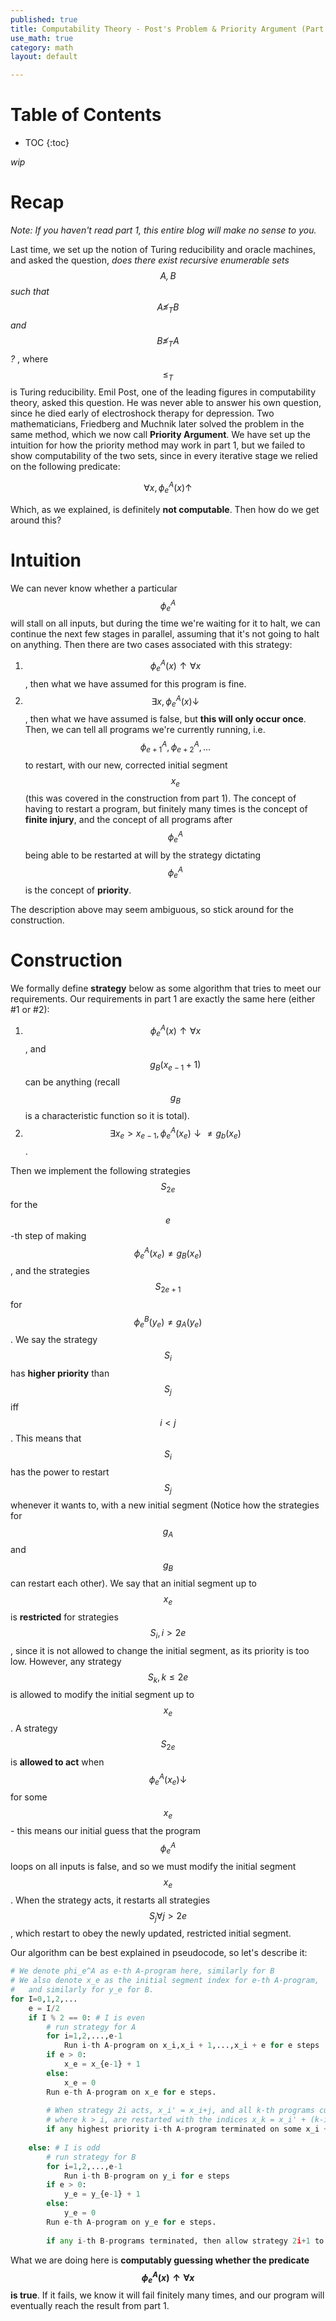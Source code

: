 ```yaml
---
published: true
title: Computability Theory - Post's Problem & Priority Argument (Part 2)
use_math: true
category: math
layout: default

---
```


# Table of Contents

* TOC
{:toc}


*wip*

# Recap

*Note: If you haven't read part 1, this entire blog will make no sense to you.*

Last time, we set up the notion of Turing reducibility and oracle machines, and asked the question, *does there exist recursive enumerable sets $$A,B​$$ such that $$A \not\leq_T B​$$ and $$B \not\leq_T A​$$?* , where $$\leq_T​$$ is Turing reducibility. Emil Post, one of the leading figures in computability theory, asked this question. He was never able to answer his own question, since he died early of electroshock therapy for depression. Two mathematicians, Friedberg and Muchnik later solved the problem in the same method, which we now call **Priority Argument**. We have set up the intuition for how the priority method may work in part 1, but we failed to show computability of the two sets, since in every iterative stage we relied on the following predicate:

$$
\forall x, \phi_e^A(x)\uparrow
$$

Which, as we explained, is definitely **not computable**. Then how do we get around this?

# Intuition

We can never know whether a particular $$\phi_e^A$$ will stall on all inputs, but during the time we're waiting for it to halt, we can continue the next few stages in parallel, assuming that it's not going to halt on anything. Then there are two cases associated with this strategy:

1. $$\phi_e^A(x) \uparrow \forall x$$, then what we have assumed for this program is fine.
2. $$\exists x, \phi_e^A(x) \downarrow$$, then what we have assumed is false, but **this will only occur once**. Then, we can tell all programs we're currently running, i.e. $$\phi_{e+1}^A, \phi_{e+2}^A, ...$$ to restart, with our new, corrected initial segment $$x_e$$ (this was covered in the construction from part 1). The concept of having to restart a program, but finitely many times is the concept of **finite injury**, and the concept of all programs after $$\phi_e^A$$ being able to be restarted at will by the strategy dictating $$\phi_e^A$$ is the concept of **priority**.

The description above may seem ambiguous, so stick around for the construction.

# Construction

We formally define **strategy** below as some algorithm that tries to meet our requirements. Our requirements in part 1 are exactly the same here (either #1 or #2):

1. $$\phi_e^A(x)\uparrow \forall x$$, and $$g_B(x_{e-1}+1)$$ can be anything (recall $$g_B$$ is a characteristic function so it is total).
2. $$\exists x_e > x_{e-1}, \phi_e^A(x_e) \downarrow \neq g_b(x_e)$$.

Then we implement the following strategies $$S_{2e}$$ for the $$e$$-th step of making $$\phi_e^A(x_e) \neq g_B(x_e)$$, and the strategies $$S_{2e+1}$$ for $$\phi_e^B(y_e) \neq g_A(y_e)$$. We say the strategy $$S_i$$ has **higher priority** than $$S_j$$ iff $$i < j$$. This means that $$S_i$$ has the power to restart $$S_j$$ whenever it wants to, with a new initial segment (Notice how the strategies for $$g_A$$ and $$g_B$$ can restart each other). We say that an initial segment up to $$x_e$$ is **restricted** for strategies $$S_i, i > 2e$$, since it is not allowed to change the initial segment, as its priority is too low. However, any strategy $$S_k, k \leq 2e$$ is allowed to modify the initial segment up to $$x_e$$. A strategy $$S_{2e}$$ is **allowed to act** when $$\phi_e^A(x_e)\downarrow$$ for some $$x_e$$ - this means our initial guess that the program $$\phi_e^A$$ loops on all inputs is false, and so we must modify the initial segment $$x_e$$. When the strategy acts, it restarts all strategies $$S_j \forall j > 2e$$, which restart to obey the newly updated, restricted initial segment.

Our algorithm can be best explained in pseudocode, so let's describe it:

```python
# We denote phi_e^A as e-th A-program here, similarly for B
# We also denote x_e as the initial segment index for e-th A-program, 
# 	and similarly for y_e for B.
for I=0,1,2,...
	e = I/2
	if I % 2 == 0: # I is even
        # run strategy for A
        for i=1,2,...,e-1
        	Run i-th A-program on x_i,x_i + 1,...,x_i + e for e steps
        if e > 0:
            x_e = x_{e-1} + 1
        else:
            x_e = 0
        Run e-th A-program on x_e for e steps.
        
        # When strategy 2i acts, x_i' = x_i+j, and all k-th programs currently running
        # where k > i, are restarted with the indices x_k = x_i' + (k-i).
        if any highest priority i-th A-program terminated on some x_i + j, then allow strategy 2i to act.
        
    else: # I is odd
        # run strategy for B
        for i=1,2,...,e-1
        	Run i-th B-program on y_i for e steps
        if e > 0:
            y_e = y_{e-1} + 1
        else:
            y_e = 0
        Run e-th A-program on y_e for e steps.
        
        if any i-th B-programs terminated, then allow strategy 2i+1 to act.
```

What we are doing here is **computably guessing whether the predicate $$\phi_e^A(x)\uparrow \forall x$$ is true**. If it fails, we know it will fail finitely many times, and our program will eventually reach the result from part 1.  

<script src="https://utteranc.es/client.js" repo="OneRaynyDay/oneraynyday.github.io" issue-term="pathname" theme="github-light" crossorigin="anonymous" async> </script>
